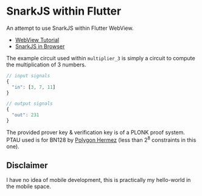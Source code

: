 # SnarkJS within Flutter

An attempt to use SnarkJS within Flutter WebView.

- [WebView Tutorial](https://codelabs.developers.google.com/codelabs/flutter-webview#0)
- [SnarkJS in Browser](https://github.com/iden3/snarkjs#in-the-browser)

The example circuit used within `multiplier_3` is simply a circuit to compute the multiplication of 3 numbers.

```js
// input signals
{
  "in": [3, 7, 11]
}

// output signals
{
  "out": 231
}
```

The provided prover key & verification key is of a PLONK proof system. PTAU used is for BN128 by [Polygon Hermez](powersOfTau28_hez_final_08.ptau) (less than $2^8$ constraints in this one).

## Disclaimer

I have no idea of mobile development, this is practically my hello-world in the mobile space.

